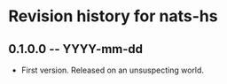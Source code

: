 # Revision history for nats-hs

## 0.1.0.0 -- YYYY-mm-dd

* First version. Released on an unsuspecting world.
